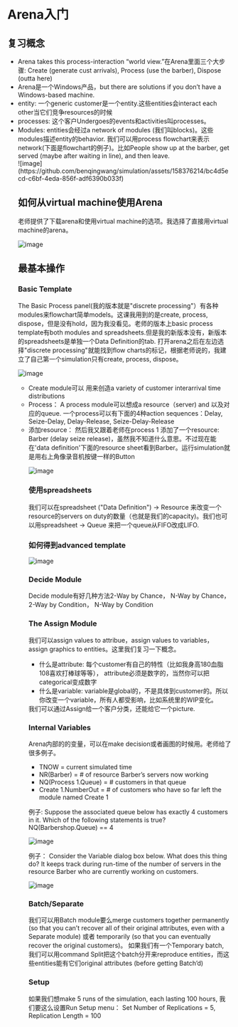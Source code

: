 <h1>Arena入门</h1>

<h2>复习概念</h2>

<ul>
  <li>Arena takes this process-interaction “world view.”在Arena里面三个大步骤: Create (generate cust arrivals), Process (use the barber), Dispose (outta here)</li>
  <li>Arena是一个Windows产品，but there are solutions if you don’t have a Windows-based machine.</li>
  <li>entity: 一个generic customer是一个entity.这些entities会interact each other当它们竞争resources的时候</li>
  <li>processes: 这个客户Undergoes的events和activities叫processes。</li>
  <li>Modules: entities会经过a network of modules (我们叫blocks)。这些modules描述entity的behavior. 我们可以用process flowchart来表示network(下面是flowchart的例子)。比如People show up at the barber, get served (maybe after waiting in line), and then leave.</li>
</u>
![image](https://github.com/benqingwang/simulation/assets/158376214/bc4d5ecd-c6bf-4eda-856f-adf6390b033f)

<h2>如何从virtual machine使用Arena</h2>
老师提供了下载arena和使用virtual machine的选项。我选择了直接用virtual machine的arena。

![image](https://github.com/benqingwang/simulation/assets/158376214/fa9ed3d0-d9be-413a-a08c-6c803bb5e8d9)

<h2>最基本操作</h2>
<h3> Basic Template </h3>
The Basic Process panel(我的版本就是"discrete processing"）有各种modules来flowchart简单models。这课我用到的是create, process, dispose，但是没有hold，因为我没看见。老师的版本上basic process template有both modules and spreadsheets.但是我的新版本没有，新版本的spreadsheets是单独一个Data Definition的tab. 打开arena之后在左边选择"discrete processing"就能找到flow charts的标记，根据老师说的，我建立了自己第一个simulation只有create, process, dispose。</li>

![image](https://github.com/benqingwang/simulation/assets/158376214/c50658bf-d3ed-4b9b-8ea6-625f02ab3aa6)
<ul>
  <li> Create module可以 用来创造a variety of customer interarrival time distributions</li>
  <li> Process： A process module可以想成a resource（server) and 以及对应的queue. 一个process可以有下面的4种action sequences：Delay, Seize-Delay, Delay-Release, Seize-Delay-Release</li>
  <li> 添加resource： 然后我又跟着老师在process 1 添加了一个resource: Barber (delay seize release)，虽然我不知道什么意思。不过现在能在'data definition'下面的resource sheet看到Barber。运行simulation就是用右上角像录音机按键一样的Button</li>

![image](https://github.com/benqingwang/simulation/assets/158376214/12b3e818-32ed-4f30-a082-353b93f9df95)

<h3>使用spreadsheets</h3>
我们可以在spreadsheet ("Data Definition") -> Resource 来改变一个resource的servers on duty的数量（也就是我们的capacity)。我们也可以用spreadsheet -> Queue 来把一个queue从FIFO改成LIFO. 
  
<h3>如何得到advanced template</h3>

![image](https://github.com/benqingwang/simulation/assets/158376214/3e328ce2-59be-4076-b788-377dd0a0b36e)

<h3> Decide Module </h3>
Decide module有好几种方法2-Way by Chance， N-Way by Chance， 2-Way by Condition， N-Way by Condition

<h3> The Assign Module </h3>
我们可以assign values to attribue，assign values to variables，assign graphics to entities。这里我们复习一下概念。<ul>
<li>什么是attribute: 每个customer有自己的特性（比如我身高180血脂108喜欢打棒球等等）， attribute必须是数字的，当然你可以把categorical变成数字</li>
<li>什么是variable: variable是global的，不是具体到customer的。所以你改变一个variable，所有人都受影响，比如系统里的WIP变化。</li></ul>
我们可以通过Assign给一个客户分类，还能给它一个picture. 

<h3> Internal Variables </h3>
Arena内部的的变量，可以在make decision或者画图的时候用。老师给了很多例子。
<ul>
  <li>TNOW = current simulated time</li>
  <li>NR(Barber) = # of resource Barber’s servers now working</li>
  <li>NQ(Process 1.Queue) = # customers in that queue</li>
  <li>Create 1.NumberOut = # of customers who have so far left the module named Create 1</li>
</ul>

例子: Suppose the associated queue below has exactly 4 customers in it. Which of the following statements is true? NQ(Barbershop.Queue) == 4 </li>

![image](https://github.com/benqingwang/simulation/assets/158376214/46069fe3-27e0-47f2-9714-a0387fea2ce8)


例子： Consider the Variable dialog box below. What does this thing do? It keeps track during run-time of the number of servers in the resource Barber who are currently working on customers.

![image](https://github.com/benqingwang/simulation/assets/158376214/db756c62-ed8c-4f69-bcef-1f7fbc43512d)

<h3> Batch/Separate </h3>
我们可以用Batch module要么merge customers together permanently (so that you can’t recover all of their original attributes, even with a Separate module) 或者 temporarily (so that you can eventually recover the original customers)。
如果我们有一个Temporary batch, 我们可以用command Split把这个batch分开来reproduce entities，而这些entities能有它们original attributes (before getting Batch’d)

<h3>Setup </h3>
如果我们想make 5 runs of the simulation, each lasting 100 hours, 我们要这么设置Run Setup menu： Set Number of Replications = 5, Replication Length = 100
